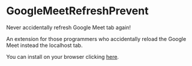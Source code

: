 # GoogleMeetRefreshPrevent
Never accidentally refresh Google Meet tab again!

An extension for those programmers who accidentally reload the Google Meet instead the localhost tab.

You can install on your browser clicking [here](https://chromewebstore.google.com/detail/meet-refresh-prevent/cldecflhdoaacgenijnofkoimedccjgk).
